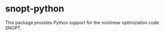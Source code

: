 snopt-python
================

This package provides Python support for the nonlinear optimization code SNOPT.
